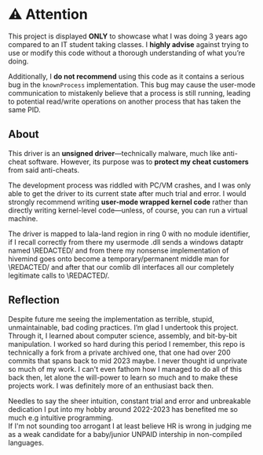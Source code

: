 # ⚠️ Attention
This project is displayed **ONLY** to showcase what I was doing 3 years ago compared to an IT student taking classes. I **highly advise** against trying to use or modify this code without a thorough understanding of what you’re doing. 

Additionally, I **do not recommend** using this code as it contains a serious bug in the `knownProcess` implementation. This bug may cause the user-mode communication to mistakenly believe that a process is still running, leading to potential read/write operations on another process that has taken the same PID.

## About
This driver is an **unsigned driver**—technically malware, much like anti-cheat software. However, its purpose was to **protect my cheat customers** from said anti-cheats.  

The development process was riddled with PC/VM crashes, and I was only able to get the driver to its current state after much trial and error. I would strongly recommend writing **user-mode wrapped kernel code** rather than directly writing kernel-level code—unless, of course, you can run a virtual machine.

The driver is mapped to lala-land region in ring 0 with no module identifier,
if I recall correctly from there my usermode .dll sends a windows dataptr named \REDACTED/ and from there my nonsense implementation of hivemind
goes onto become a temporary/permanent middle man for \REDACTED/ and after that our comlib dll interfaces all our completely legitimate calls to \REDACTED/.

## Reflection
Despite future me seeing the implementation as terrible, stupid, unmaintainable, bad coding practices. I’m glad I undertook this project. Through it, I learned about computer science, assembly, and bit-by-bit manipulation.
I worked so hard during this period I remember, this repo is technically a fork from a private archived one, that one had over 200 commits that spans back to mid 2023 maybe. I never thought id unprivate so much of my work.
I can't even fathom how I managed to do all of this back then, let alone the will-power to learn so much and to make these projects work. I was definitely more of an enthusiast back then. 

Needles to say the sheer intuition, constant trial and error and unbreakable dedication I put into my hobby around 2022-2023 has benefited me so much e.g intuitive programming.  
If I'm not sounding too arrogant I at least believe HR is wrong in judging me as a weak candidate for a baby/junior UNPAID intership in non-compiled languages.


